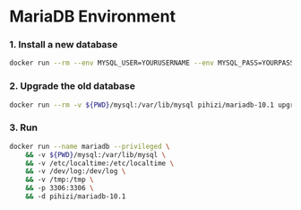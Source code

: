 # MariaDB Environment

### 1. Install a new database
```bash
docker run --rm --env MYSQL_USER=YOURUSERNAME --env MYSQL_PASS=YOURPASSWORD -v ${PWD}/mysql:/var/lib/mysql pihizi/mariadb-10.1 install
```
### 2. Upgrade the old database
```bash
docker run --rm -v ${PWD}/mysql:/var/lib/mysql pihizi/mariadb-10.1 upgrade
```

### 3. Run
```bash
docker run --name mariadb --privileged \
    && -v ${PWD}/mysql:/var/lib/mysql \
    && -v /etc/localtime:/etc/localtime \
    && -v /dev/log:/dev/log \
    && -v /tmp:/tmp \
    && -p 3306:3306 \
    && -d pihizi/mariadb-10.1
```

